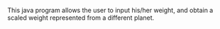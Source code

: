 This java program allows the user to input his/her weight, and obtain a scaled weight represented from a different planet.
